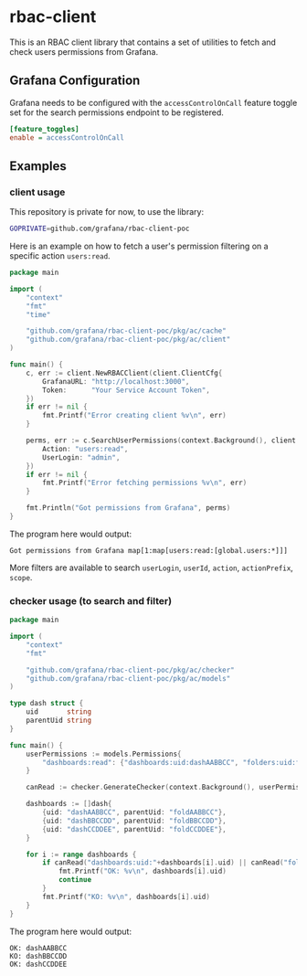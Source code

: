 # rbac-client

This is an RBAC client library that contains a set of utilities to fetch and check users permissions from Grafana.

## Grafana Configuration

Grafana needs to be configured with the `accessControlOnCall` feature toggle set for the search permissions endpoint to be registered.

```ini
[feature_toggles]
enable = accessControlOnCall 
```

## Examples

### client usage

This repository is private for now, to use the library:
```bash
GOPRIVATE=github.com/grafana/rbac-client-poc
```

Here is an example on how to fetch a user's permission filtering on a specific action `users:read`.

```go
package main

import (
	"context"
	"fmt"
	"time"

	"github.com/grafana/rbac-client-poc/pkg/ac/cache"
	"github.com/grafana/rbac-client-poc/pkg/ac/client"
)

func main() {
	c, err := client.NewRBACClient(client.ClientCfg{
		GrafanaURL: "http://localhost:3000",
		Token:      "Your Service Account Token",
	})
	if err != nil {
		fmt.Printf("Error creating client %v\n", err)
	}

	perms, err := c.SearchUserPermissions(context.Background(), client.SearchQuery{
		Action: "users:read",
		UserLogin: "admin",
	})
	if err != nil {
		fmt.Printf("Error fetching permissions %v\n", err)
	}

	fmt.Println("Got permissions from Grafana", perms)
}
```

The program here would output:
```
Got permissions from Grafana map[1:map[users:read:[global.users:*]]]
```

More filters are available to search `userLogin`, `userId`, `action`, `actionPrefix`, `scope`.

### checker usage (to search and filter)


```go
package main

import (
	"context"
	"fmt"

	"github.com/grafana/rbac-client-poc/pkg/ac/checker"
	"github.com/grafana/rbac-client-poc/pkg/ac/models"
)

type dash struct {
	uid       string
	parentUid string
}

func main() {
	userPermissions := models.Permissions{
		"dashboards:read": {"dashboards:uid:dashAABBCC", "folders:uid:foldCCDDEE"},
	}

	canRead := checker.GenerateChecker(context.Background(), userPermissions, "dashboards:read", "dashboards:uid:", "folders:uid:")

	dashboards := []dash{
		{uid: "dashAABBCC", parentUid: "foldAABBCC"},
		{uid: "dashBBCCDD", parentUid: "foldBBCCDD"},
		{uid: "dashCCDDEE", parentUid: "foldCCDDEE"},
	}

	for i := range dashboards {
		if canRead("dashboards:uid:"+dashboards[i].uid) || canRead("folders:uid:"+dashboards[i].parentUid) {
			fmt.Printf("OK: %v\n", dashboards[i].uid)
			continue
		}
		fmt.Printf("KO: %v\n", dashboards[i].uid)
	}
}
```

The program here would output:
```
OK: dashAABBCC
KO: dashBBCCDD
OK: dashCCDDEE
```
